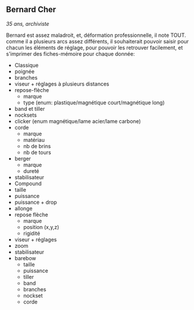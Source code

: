 Bernard Cher
------------

_35 ans, archiviste_

Bernard est assez maladroit, et, déformation professionnelle, il note TOUT. comme il a plusieurs arcs assez différents, il souhaiterait pouvoir saisir pour chacun les éléments de réglage, pour pouvoir les retrouver facilement, et s'imprimer des fiches-mémoire pour chaque donnée:

- Classique
- poignée
- branches
- viseur + réglages à plusieurs distances
- repose-flèche
    * marque
    * type (enum: plastique/magnétique court/magnétique long)
- band et tiller
- nocksets
- clicker (enum magnétique/lame acier/lame carbone)
- corde
    * marque
    * matériau
    * nb de brins
    * nb de tours
- berger
    * marque
    * dureté
- stabilisateur
- Compound
- taille
- puissance
- puissance + drop
- allonge
- repose flèche
    * marque
    * position (x,y,z)
    * rigidité
- viseur + réglages
- zoom
- stabilisateur
- barebow
    * taille
    * puissance
    * tiller
    * band
    * branches
    * nockset
    * corde
